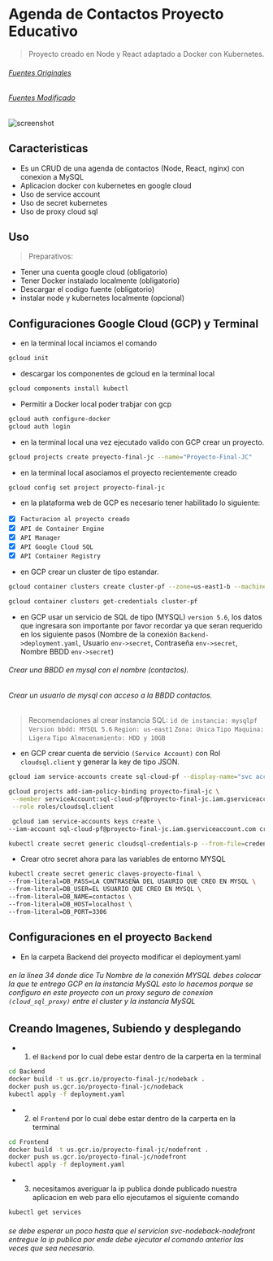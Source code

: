 # Agenda de Contactos Proyecto Educativo
> Proyecto creado en Node y React adaptado a Docker con Kubernetes.

###### [Fuentes Originales](https://github.com/Brandon05/Address-Book-)
###### [Fuentes Modificado](https://github.com/JCarvajalDev/TrabajoFinalK8s)

![screenshot](link)

## Caracteristicas
- Es un CRUD de una agenda de contactos (Node, React, nginx) con conexion a MySQL
- Aplicacion docker con kubernetes en google cloud
- Uso de service account 
- Uso de secret kubernetes
- Uso de proxy cloud sql

## Uso
> Preparativos:

- Tener una cuenta google cloud (obligatorio)
- Tener Docker instalado localmente (obligatorio)
- Descargar el codigo fuente (obligatorio)
- instalar node y kubernetes localmente (opcional)

## Configuraciones Google Cloud (GCP) y Terminal 

- en la terminal local inciamos el comando
```sh
gcloud init
```
- descargar los componentes de gcloud en la terminal local
```sh
gcloud components install kubectl
```
- Permitir a Docker local poder trabjar con gcp
```sh
gcloud auth configure-docker
gcloud auth login
```
- en la terminal local una vez ejecutado valido con GCP crear un proyecto.
```sh
gcloud projects create proyecto-final-jc --name="Proyecto-Final-JC"
```
- en la terminal local asociamos el proyecto recientemente creado
```sh
gcloud config set project proyecto-final-jc
```
- en la plataforma web de GCP es necesario tener habilitado lo siguiente:
- [x] `Facturacion al proyecto creado`
- [x] `API de Container Engine`
- [x] `API Manager`
- [x] `API Google Cloud SQL`
- [x] `API Container Registry`

- en GCP crear un cluster de tipo estandar.
```sh
gcloud container clusters create cluster-pf --zone=us-east1-b --machine-type=g1-small --num-nodes=3
```
```sh
gcloud container clusters get-credentials cluster-pf
```

- en GCP usar un servicio de SQL de tipo (MYSQL) `version 5.6`, los datos que ingresara son importante por favor recordar ya que seran requerido en los siguiente pasos (Nombre de la conexión `Backend->deployment.yaml`, Usuario `env->secret`, Contraseña `env->secret`, Nombre BBDD `env->secret`)
###### Crear una BBDD en mysql con el nombre (contactos).
###### Crear un usuario de mysql con acceso a la BBDD contactos.
> Recomendaciones al crear instancia SQL: 
`id de instancia: mysqlpf`
`Version bbdd: MYSQL 5.6`
`Region: us-east1`
`Zona: Unica`
`Tipo Maquina: Ligera`
`Tipo Almacenamiento: HDD y 10GB`

- en GCP crear cuenta de servicio `(Service Account)` con Rol `cloudsql.client` y generar la key de tipo JSON.
```sh
gcloud iam service-accounts create sql-cloud-pf --display-name="svc accounts sql" --description="Cuenta para SQL PF"
```
```sh
gcloud projects add-iam-policy-binding proyecto-final-jc \
 --member serviceAccount:sql-cloud-pf@proyecto-final-jc.iam.gserviceaccount.com \
 --role roles/cloudsql.client
```
```sh
 gcloud iam service-accounts keys create \
--iam-account sql-cloud-pf@proyecto-final-jc.iam.gserviceaccount.com credenciales-sql-p.json
```
```sh
kubectl create secret generic cloudsql-credentials-p --from-file=credenciales-p.json=credenciales-sql-p.json
```
- Crear otro secret ahora para las variables de entorno MYSQL
```sh
kubectl create secret generic claves-proyecto-final \
--from-literal=DB_PASS=LA CONTRASEÑA DEL USAURIO QUE CREO EN MYSQL \
--from-literal=DB_USER=EL USUARIO QUE CREO EN MYSQL \
--from-literal=DB_NAME=contactos \
--from-literal=DB_HOST=localhost \
--from-literal=DB_PORT=3306
```

## Configuraciones en el proyecto `Backend`
- En la carpeta Backend del proyecto modificar el deployment.yaml
###### en la linea 34 donde dice Tu Nombre de la conexión MYSQL debes colocar la que te entrego GCP en la instancia MySQL esto lo hacemos porque se configuro en este proyecto con un proxy seguro de conexion `(cloud_sql_proxy)` entre el cluster y la instancia MySQL

## Creando Imagenes, Subiendo y desplegando

- 1) el `Backend` por lo cual debe estar dentro de la carperta en la terminal
```sh
cd Backend
docker build -t us.gcr.io/proyecto-final-jc/nodeback .
docker push us.gcr.io/proyecto-final-jc/nodeback
kubectl apply -f deployment.yaml
```

- 2) el `Frontend` por lo cual debe estar dentro de la carperta en la terminal
```sh
cd Frontend
docker build -t us.gcr.io/proyecto-final-jc/nodefront .
docker push us.gcr.io/proyecto-final-jc/nodefront
kubectl apply -f deployment.yaml
```

- 3) necesitamos averiguar la ip publica donde publicado nuestra aplicacion en web para ello ejecutamos el siguiente comando 

```sh
kubectl get services
```
######  se debe esperar un poco hasta que el servicion svc-nodeback-nodefront entregue la ip publica por ende debe ejecutar el comando anterior las veces que sea necesario.








